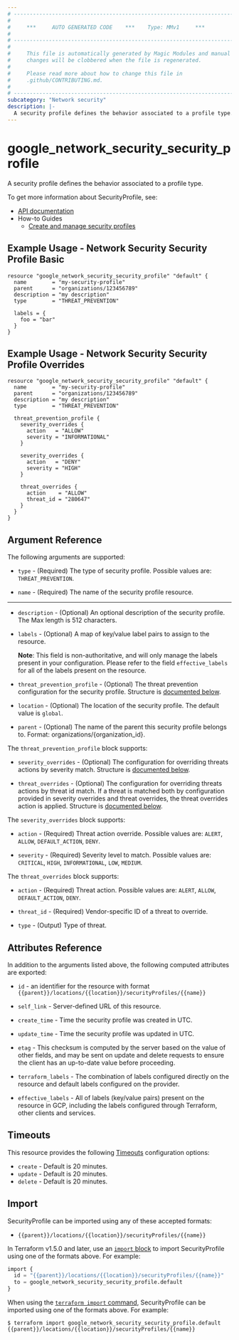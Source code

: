 ```yaml
---
# ----------------------------------------------------------------------------
#
#     ***     AUTO GENERATED CODE    ***    Type: MMv1     ***
#
# ----------------------------------------------------------------------------
#
#     This file is automatically generated by Magic Modules and manual
#     changes will be clobbered when the file is regenerated.
#
#     Please read more about how to change this file in
#     .github/CONTRIBUTING.md.
#
# ----------------------------------------------------------------------------
subcategory: "Network security"
description: |-
  A security profile defines the behavior associated to a profile type.
---
```


# google_network_security_security_profile

A security profile defines the behavior associated to a profile type.


To get more information about SecurityProfile, see:

* [API documentation](https://cloud.google.com/firewall/docs/reference/network-security/rest/v1/organizations.locations.securityProfiles)
* How-to Guides
    * [Create and manage security profiles](https://cloud.google.com/firewall/docs/configure-security-profiles)

## Example Usage - Network Security Security Profile Basic


```hcl
resource "google_network_security_security_profile" "default" {
  name        = "my-security-profile"
  parent      = "organizations/123456789"
  description = "my description"
  type        = "THREAT_PREVENTION"

  labels = {
    foo = "bar"
  }
}
```
## Example Usage - Network Security Security Profile Overrides


```hcl
resource "google_network_security_security_profile" "default" {
  name        = "my-security-profile"
  parent      = "organizations/123456789"
  description = "my description"
  type        = "THREAT_PREVENTION"

  threat_prevention_profile {
    severity_overrides {
      action   = "ALLOW"
      severity = "INFORMATIONAL"
    }

    severity_overrides {
      action   = "DENY"
      severity = "HIGH"
    }

    threat_overrides {
      action    = "ALLOW"
      threat_id = "280647"
    }
  }
}
```

## Argument Reference

The following arguments are supported:


* `type` -
  (Required)
  The type of security profile.
  Possible values are: `THREAT_PREVENTION`.

* `name` -
  (Required)
  The name of the security profile resource.


- - -


* `description` -
  (Optional)
  An optional description of the security profile. The Max length is 512 characters.

* `labels` -
  (Optional)
  A map of key/value label pairs to assign to the resource.

  **Note**: This field is non-authoritative, and will only manage the labels present in your configuration.
  Please refer to the field `effective_labels` for all of the labels present on the resource.

* `threat_prevention_profile` -
  (Optional)
  The threat prevention configuration for the security profile.
  Structure is [documented below](#nested_threat_prevention_profile).

* `location` -
  (Optional)
  The location of the security profile.
  The default value is `global`.

* `parent` -
  (Optional)
  The name of the parent this security profile belongs to.
  Format: organizations/{organization_id}.


<a name="nested_threat_prevention_profile"></a>The `threat_prevention_profile` block supports:

* `severity_overrides` -
  (Optional)
  The configuration for overriding threats actions by severity match.
  Structure is [documented below](#nested_severity_overrides).

* `threat_overrides` -
  (Optional)
  The configuration for overriding threats actions by threat id match.
  If a threat is matched both by configuration provided in severity overrides
  and threat overrides, the threat overrides action is applied.
  Structure is [documented below](#nested_threat_overrides).


<a name="nested_severity_overrides"></a>The `severity_overrides` block supports:

* `action` -
  (Required)
  Threat action override.
  Possible values are: `ALERT`, `ALLOW`, `DEFAULT_ACTION`, `DENY`.

* `severity` -
  (Required)
  Severity level to match.
  Possible values are: `CRITICAL`, `HIGH`, `INFORMATIONAL`, `LOW`, `MEDIUM`.

<a name="nested_threat_overrides"></a>The `threat_overrides` block supports:

* `action` -
  (Required)
  Threat action.
  Possible values are: `ALERT`, `ALLOW`, `DEFAULT_ACTION`, `DENY`.

* `threat_id` -
  (Required)
  Vendor-specific ID of a threat to override.

* `type` -
  (Output)
  Type of threat.


## Attributes Reference

In addition to the arguments listed above, the following computed attributes are exported:

* `id` - an identifier for the resource with format `{{parent}}/locations/{{location}}/securityProfiles/{{name}}`

* `self_link` -
  Server-defined URL of this resource.

* `create_time` -
  Time the security profile was created in UTC.

* `update_time` -
  Time the security profile was updated in UTC.

* `etag` -
  This checksum is computed by the server based on the value of other fields,
  and may be sent on update and delete requests to ensure the client has an up-to-date
  value before proceeding.

* `terraform_labels` -
  The combination of labels configured directly on the resource
   and default labels configured on the provider.

* `effective_labels` -
  All of labels (key/value pairs) present on the resource in GCP, including the labels configured through Terraform, other clients and services.


## Timeouts

This resource provides the following
[Timeouts](https://developer.hashicorp.com/terraform/plugin/sdkv2/resources/retries-and-customizable-timeouts) configuration options:

- `create` - Default is 20 minutes.
- `update` - Default is 20 minutes.
- `delete` - Default is 20 minutes.

## Import


SecurityProfile can be imported using any of these accepted formats:

* `{{parent}}/locations/{{location}}/securityProfiles/{{name}}`


In Terraform v1.5.0 and later, use an [`import` block](https://developer.hashicorp.com/terraform/language/import) to import SecurityProfile using one of the formats above. For example:

```tf
import {
  id = "{{parent}}/locations/{{location}}/securityProfiles/{{name}}"
  to = google_network_security_security_profile.default
}
```

When using the [`terraform import` command](https://developer.hashicorp.com/terraform/cli/commands/import), SecurityProfile can be imported using one of the formats above. For example:

```
$ terraform import google_network_security_security_profile.default {{parent}}/locations/{{location}}/securityProfiles/{{name}}
```
